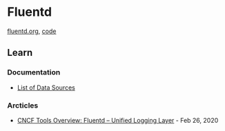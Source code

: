 # Fluentd

[fluentd.org](https://www.fluentd.org/), [code](https://github.com/fluent/fluentd/)

## Learn

### Documentation

- [List of Data Sources](https://www.fluentd.org/datasources)

### Arcticles

- [CNCF Tools Overview: Fluentd – Unified Logging Layer](https://www.cncf.io/blog/2020/02/26/cncf-tools-overview-fluentd-unified-logging-layer/) - Feb 26, 2020

